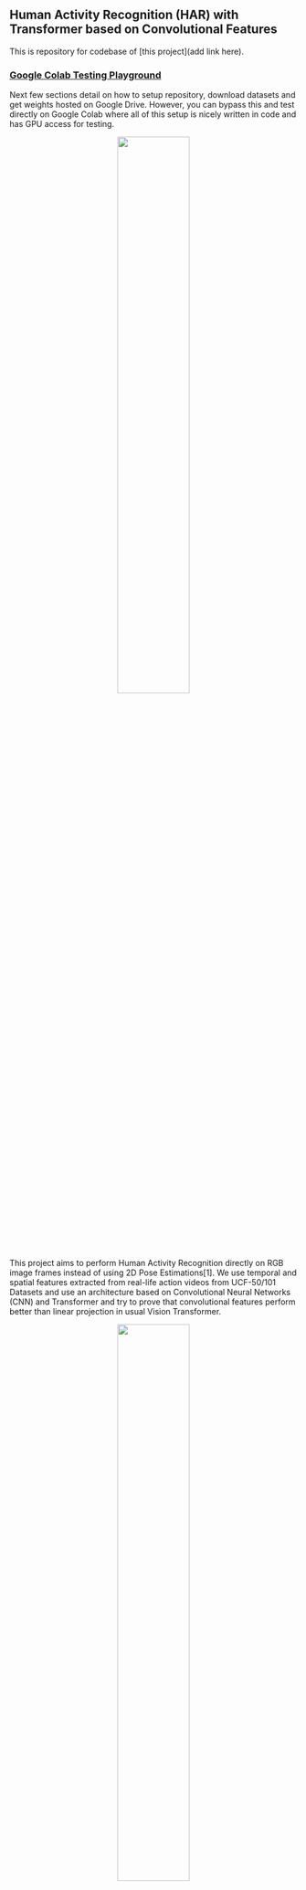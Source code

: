 ## Human Activity Recognition (HAR) with Transformer based on Convolutional Features

This is repository for codebase of [this project](add link here).

### [**Google Colab Testing Playground**](https://colab.research.google.com/drive/1Wmw8CDzSZzch42dq1NpSyO_Th5Kqe--x?usp=sharing)
Next few sections detail on how to setup repository, download datasets and get weights hosted on Google Drive. However, you can bypass this and test directly on Google Colab where all of this setup is nicely written in code and has GPU access for testing.

<p align="center">
    <img src="./imgs/arch.svg" width=50% height=50%>
</p>

This project aims to perform Human Activity Recognition directly on RGB image frames instead of using 2D Pose Estimations[1]. We use temporal and spatial features extracted from real-life action videos from UCF-50/101 Datasets and use an architecture based on Convolutional Neural Networks (CNN) and Transformer and try to prove that convolutional features perform better than linear projection in usual Vision Transformer.
<p align="center">
    <img src="./imgs/cls_tkn.svg" width=50% height=50%>
</p>

### Basic Usage:

```python main.py --config <config/path-to-config-file.yaml> --pipeline <train|test>```

Please review config files for training settings

### Installation and Setup
We provide a package for training and testing and you can install this package, preferably in a seperate python environment. Use following commands for setup.

```
git clone https://github.com/m-hamza-mughal/Conv-AcT-pytorch.git
cd Conv-AcT-pytorch/
pip install -e .
```
### Download UCF-50 and UCF-101
You can download the datasets and label files for [UCF-50](https://www.crcv.ucf.edu/data/UCF50.php) and [UCF-101](https://www.crcv.ucf.edu/data/UCF101.php) from their website or follow these commands to do that. Please note that these commands are for Linux environment. If you are on Mac or Windows, you might need to make adjustments like swapping installation for `unrar` and `unzip` using brew.

```
cd Conv-AcT-pytorch/datasets/
apt install unrar unzip
wget https://www.crcv.ucf.edu/data/UCF50.rar --no-check-certificate
unrar x UCF50.rar -idq
mkdir ./ucf50TrainTestlist
wget -P ./ucf50TrainTestlist https://github.com/temur-kh/video-classification-cv/raw/master/data/classInd.txt
wget -O ./ucf50TrainTestlist/testlist01.txt https://github.com/temur-kh/video-classification-cv/raw/master/data/testlist.txt
wget -O ./ucf50TrainTestlist/trainlist01.txt https://github.com/temur-kh/video-classification-cv/raw/master/data/trainlist.txt
rm UCF50.rar 
cp -r UCF50/ UCF10/
cp -r ./ucf50TrainTestlist/ ./ucf10TrainTestlist/
wget https://www.crcv.ucf.edu/data/UCF101/UCF101.rar --no-check-certificate
wget https://www.crcv.ucf.edu/data/UCF101/UCF101TrainTestSplits-RecognitionTask.zip --no-check-certificate
unrar  x UCF101.rar -idq
unzip UCF101TrainTestSplits-RecognitionTask.zip
rm UCF101.rar UCF101TrainTestSplits-RecognitionTask.zip
%cd -
```
To create a UCF-10 Subset mentioned in the report, you can follow our [Google Colab Testing Playground](https://colab.research.google.com/drive/1Wmw8CDzSZzch42dq1NpSyO_Th5Kqe--x?usp=sharing) to get Python code snippets which create them automatically, provided the path for UCF-50 dataset.

### Download Weights
We provide weights for selected three experiments on UCF-10, UCF-50 and UCF-101 Datasets which are hosted on [Google Drive](https://drive.google.com/drive/folders/1gpbbRSQ2MHwlUJuIpJJxXgcWvepCXi--?usp=sharing). Moreover you can download individual weights using bash after installing `gdown` or by manualling downloading from Google Drive

```
pip install gdown
cd Conv-AcT-pytorch/
```
UCF-10 WideResNet-50-2:
```
gdown https://drive.google.com/drive/folders/1mTKk0qwQcZ5mBwjZgJV0rIH2GQg88eXu?usp=sharing -O ./logs/best_model_ucf10_resnet_full --folder
```
UCF-50 WideResNet-50-2:
```
gdown https://drive.google.com/drive/folders/15Rm1K5NahAAq4ZmpLWljgEuNWBTNs95B?usp=sharing -O ./logs/best_model_83_ucf50_wide_resnet50_2_att4 --folder
```
UCF-101 WideResNet-50-2:
```
gdown https://drive.google.com/file/d/1sFyKZlnkwTpdpeHLfolvli9hcdV8pnsG/view?usp=sharing -O ./logs/30fr_wrn50_unfrozen --folder
```
If you need weights for other experiments, let us know using email below, we can provide you separately because currently we have space limit on Google Drive.

### Testing:
UCF-10 WideResNet-50-2:
```
cd Conv-AcT-pytorch/
python main.py --pipeline test --config ./logs/best_model_ucf10_resnet_full/config.yaml
```
UCF-50 WideResNet-50-2:
```
cd Conv-AcT-pytorch/
python main.py --pipeline test --config ./logs/best_model_83_ucf50_wide_resnet50_2_att4/config.yaml
```
UCF-101 WideResNet-50-2:
```
python main.py --pipeline test --config ./logs/30fr_wrn50_unfrozen/config.yaml
```

### Training:
For training you can review config files for training settings and make your own config file or use one of the existing ones. 

```python main.py --config <config/path-to-config-file.yaml> --pipeline train```

### Experimentation:
For experimentation, use `notebooks/experiments.ipynb`

### Condor:
We have also provided `Dockerfile` in condor directory along with submission file `ucf.sub` which you can use to deploy training jobs on condor.


Thankyou for reading till now :)<br>
In case of questions, contact <br>
Hamza Mughal<br>
mumu00003@stud.uni-saarland.de


References:<br>
Vittorio Mazzia, Simone Angarano, Francesco Salvetti, Federico Angelini, and Marcello Chiaberge. 
Action transformer: A self-attention model for short-time pose-based human action recognition. 
*Pattern Recognition*, page 108487, 2021



